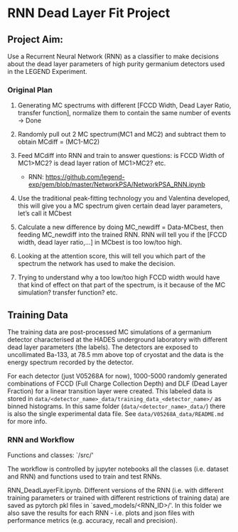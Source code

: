 # RNN Dead Layer Fit Project

## Project Aim:
Use a Recurrent Neural Network (RNN) as a classifier to make decisions about 
the dead layer parameters of high purity germanium detectors used in the LEGEND Experiment.
### Original Plan

1) Generating MC spectrums with different [FCCD Width, Dead Layer Ratio, transfer function], normalize them to contain the same number of events -> Done

2) Randomly pull out 2 MC spectrum(MC1 and MC2) and subtract them to obtain MCdiff = (MC1-MC2)

3) Feed MCdiff into RNN and train to answer questions: is FCCD Width of MC1>MC2? is dead layer ration of MC1>MC2? etc.
    
    - RNN: https://github.com/legend-exp/gem/blob/master/NetworkPSA/NetworkPSA_RNN.ipynb

4) Use the traditional peak-fitting technology you and Valentina developed, this will give you a MC spectrum given certain dead layer parameters, let’s call it MCbest

5) Calculate a new difference by doing MC_newdiff = Data-MCbest, then feeding MC_newdiff into the trained RNN. RNN will tell you if the [FCCD width, dead layer ratio,…] in MCbest is too low/too high.

6) Looking at the attention score, this will tell you which part of the spectrum the network has used to make the decision.

7) Trying to understand why a too low/too high FCCD width would have that kind of effect on that part of the spectrum, is it because of the MC simulation? transfer function? etc.

## Training Data
The training data are post-processed MC simulations of a germanium detector characterised at the HADES underground laboratory with different dead layer parameters (the labels). 
The detectors are exposed to uncollimated Ba-133, at 78.5 mm above top of cryostat and the data is the energy spectrum recorded by the detector.

For each detector (just V05268A for now), 1000-5000 randomly generated combinations of FCCD (Full Charge Collection Depth) and DLF (Dead Layer Fraction) 
for a linear transition layer were created. 
This labeled data is stored in `data/<detector_name>_data/training_data_<detector_name>/` as binned histograms. 
In this same folder (`data/<detector_name>_data/`) there is also the single experimental data file. See `data/V05268A_data/README.md` for more info.

### RNN and Workflow
Functions and classes: `/src/'

The workflow is controlled by jupyter notebooks 
all the classes (i.e. dataset and RNN) and functions
used to train and test RNNs.

RNN_DeadLayerFit.ipynb. 
 Different versions of the RNN (i.e. with different training parameters or trained with different restrictions of training data) 
are saved as pytorch pkl files in `saved_models/<RNN_ID>/'. In this folder we also save the results for each RNN - i.e. plots and json files with performance metrics 
(e.g. accuracy, recall and precision).




